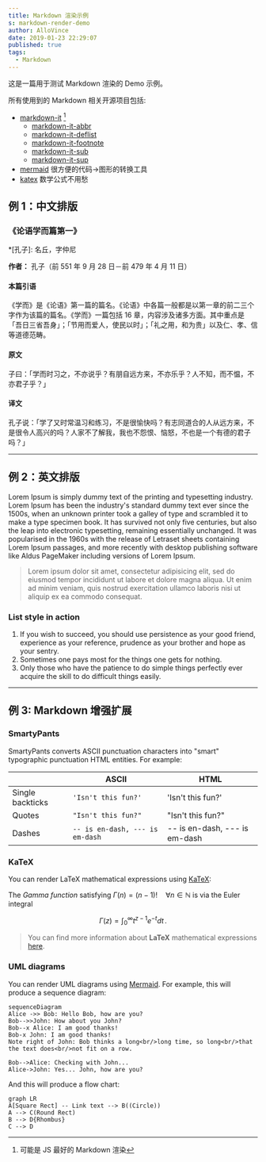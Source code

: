 ```yaml
---
title: Markdown 渲染示例
s: markdown-render-demo
author: AlloVince
date: 2019-01-23 22:29:07
published: true
tags:
  - Markdown
---
```


这是一篇用于测试 Markdown 渲染的 Demo 示例。

所有使用到的 Markdown 相关开源项目包括:

- [markdown-it](https://github.com/markdown-it/markdown-it) [^1]
  - [markdown-it-abbr](https://github.com/markdown-it/markdown-it-abbr)
  - [markdown-it-deflist](https://github.com/markdown-it/markdown-it-deflist)
  - [markdown-it-footnote](https://github.com/markdown-it/markdown-it-footnote)
  - [markdown-it-sub](https://github.com/markdown-it/markdown-it-sub)
  - [markdown-it-sup](https://github.com/markdown-it/markdown-it-sup)
- [mermaid](https://mermaidjs.github.io/) 很方便的代码->图形的转换工具
- [katex](https://katex.org/) 数学公式不用愁

[^1]: 可能是 JS 最好的 Markdown 渲染

## 例 1：中文排版

### 《论语学而篇第一》

*[孔子]: 名丘，字仲尼

**作者：** 孔子（<time>前 551 年 9 月 28 日－前 479 年 4 月 11 日</time>）

#### 本篇引语

《学而》是《论语》第一篇的篇名。《论语》中各篇一般都是以第一章的前二三个字作为该篇的篇名。《学而》一篇包括 16 章，内容涉及诸多方面。其中重点是「吾日三省吾身」；「节用而爱人，使民以时」；「礼之用，和为贵」以及仁、孝、信等道德范畴。

#### 原文

子曰：「学而时习之，不亦说乎？有朋自远方来，不亦乐乎？人不知，而不愠，不亦君子乎？」

#### 译文

孔子说：「学了又时常温习和练习，不是很愉快吗？有志同道合的人从远方来，不是很令人高兴的吗？人家不了解我，我也不怨恨、恼怒，不也是一个有德的君子吗？」

---

## 例 2：英文排版

Lorem Ipsum is simply dummy text of the printing and typesetting industry. Lorem Ipsum has been the industry's standard dummy text ever since the 1500s, when an unknown printer took a galley of type and scrambled it to make a type specimen book. It has survived not only five centuries, but also the leap into electronic typesetting, remaining essentially unchanged. It was popularised in the 1960s with the release of Letraset sheets containing Lorem Ipsum passages, and more recently with desktop publishing software like Aldus PageMaker including versions of Lorem Ipsum.

> Lorem ipsum dolor sit amet, consectetur adipisicing elit, sed do eiusmod tempor incididunt ut labore et dolore magna aliqua. Ut enim ad minim veniam, quis nostrud exercitation ullamco laboris nisi ut aliquip ex ea commodo consequat.


### List style in action

1. If you wish to succeed, you should use persistence as your good friend, experience as your reference, prudence as your brother and hope as your sentry.
2. Sometimes one pays most for the things one gets for nothing.
3. Only those who have the patience to do simple things perfectly ever acquire the skill to do difficult things easily.

---

## 例 3: Markdown 增强扩展

### SmartyPants

SmartyPants converts ASCII punctuation characters into "smart" typographic punctuation HTML entities. For example:

|                |ASCII                          |HTML                         |
|----------------|-------------------------------|-----------------------------|
|Single backticks|`'Isn't this fun?'`            |'Isn't this fun?'            |
|Quotes          |`"Isn't this fun?"`            |"Isn't this fun?"            |
|Dashes          |`-- is en-dash, --- is em-dash`|-- is en-dash, --- is em-dash|


### KaTeX

You can render LaTeX mathematical expressions using [KaTeX](https://khan.github.io/KaTeX/):

The *Gamma function* satisfying $\Gamma(n) = (n-1)!\quad\forall n\in\mathbb N$ is via the Euler integral

$$
\Gamma(z) = \int_0^\infty t^{z-1}e^{-t}dt\,.
$$

> You can find more information about **LaTeX** mathematical expressions [here](http://meta.math.stackexchange.com/questions/5020/mathjax-basic-tutorial-and-quick-reference).


### UML diagrams

You can render UML diagrams using [Mermaid](https://mermaidjs.github.io/). For example, this will produce a sequence diagram:

```mermaid
sequenceDiagram
Alice ->> Bob: Hello Bob, how are you?
Bob-->>John: How about you John?
Bob--x Alice: I am good thanks!
Bob-x John: I am good thanks!
Note right of John: Bob thinks a long<br/>long time, so long<br/>that the text does<br/>not fit on a row.

Bob-->Alice: Checking with John...
Alice->John: Yes... John, how are you?
```

And this will produce a flow chart:

```mermaid
graph LR
A[Square Rect] -- Link text --> B((Circle))
A --> C(Round Rect)
B --> D{Rhombus}
C --> D
```
